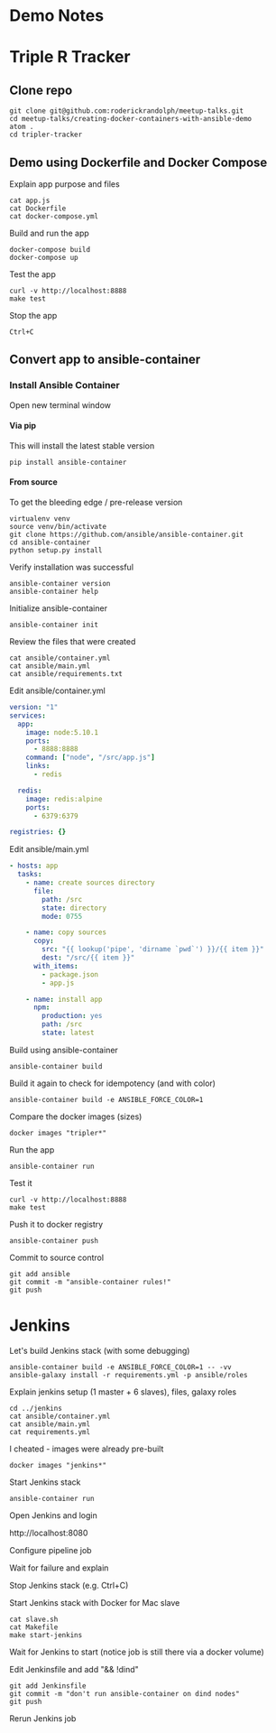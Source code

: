# Demo Notes

# Triple R Tracker

## Clone repo

```
git clone git@github.com:roderickrandolph/meetup-talks.git
cd meetup-talks/creating-docker-containers-with-ansible-demo
atom .
cd tripler-tracker
```

## Demo using Dockerfile and Docker Compose

Explain app purpose and files

```
cat app.js
cat Dockerfile
cat docker-compose.yml
```

Build and run the app

```
docker-compose build
docker-compose up
```

Test the app

```
curl -v http://localhost:8888
make test
```

Stop the app

`Ctrl+C`

## Convert app to ansible-container

### Install Ansible Container

Open new terminal window

#### Via pip

This will install the latest stable version

```
pip install ansible-container
```

#### From source

To get the bleeding edge / pre-release version

```
virtualenv venv
source venv/bin/activate
git clone https://github.com/ansible/ansible-container.git
cd ansible-container
python setup.py install
```

Verify installation was successful

```
ansible-container version
ansible-container help
```

Initialize ansible-container

`ansible-container init`

Review the files that were created

```
cat ansible/container.yml
cat ansible/main.yml
cat ansible/requirements.txt
```

Edit ansible/container.yml

```yaml
version: "1"
services:
  app:
    image: node:5.10.1
    ports:
      - 8888:8888
    command: ["node", "/src/app.js"]
    links:
      - redis

  redis:
    image: redis:alpine
    ports:
      - 6379:6379

registries: {}
```

Edit ansible/main.yml

```yaml
- hosts: app
  tasks:
    - name: create sources directory
      file:
        path: /src
        state: directory
        mode: 0755

    - name: copy sources
      copy:
        src: "{{ lookup('pipe', 'dirname `pwd`') }}/{{ item }}"
        dest: "/src/{{ item }}"
      with_items:
        - package.json
        - app.js

    - name: install app
      npm:
        production: yes
        path: /src
        state: latest
```

Build using ansible-container

`ansible-container build`

Build it again to check for idempotency (and with color)

`ansible-container build -e ANSIBLE_FORCE_COLOR=1`

Compare the docker images (sizes)

`docker images "tripler*"`

Run the app

`ansible-container run`

Test it

```
curl -v http://localhost:8888
make test
```

Push it to docker registry

`ansible-container push`

Commit to source control

```
git add ansible
git commit -m "ansible-container rules!"
git push
```

# Jenkins

Let's build Jenkins stack (with some debugging)

```
ansible-container build -e ANSIBLE_FORCE_COLOR=1 -- -vv
ansible-galaxy install -r requirements.yml -p ansible/roles
```

Explain jenkins setup (1 master + 6 slaves), files, galaxy roles

```
cd ../jenkins
cat ansible/container.yml
cat ansible/main.yml
cat requirements.yml
```

I cheated - images were already pre-built

`docker images "jenkins*"`

Start Jenkins stack

`ansible-container run`

Open Jenkins and login

http://localhost:8080

Configure pipeline job

Wait for failure and explain

Stop Jenkins stack (e.g.  Ctrl+C)

Start Jenkins stack with Docker for Mac slave

```
cat slave.sh
cat Makefile
make start-jenkins
```

Wait for Jenkins to start (notice job is still there via a docker volume)

Edit Jenkinsfile and add "&& !dind"

```
git add Jenkinsfile
git commit -m "don't run ansible-container on dind nodes"
git push
```

Rerun Jenkins job

